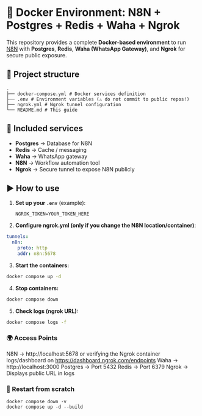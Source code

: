 # 🚀 Docker Environment: N8N + Postgres + Redis + Waha + Ngrok

This repository provides a complete **Docker-based environment** to run [N8N](https://n8n.io/) with **Postgres**, **Redis**, **Waha (WhatsApp Gateway)**, and **Ngrok** for secure public exposure.

## 📂 Project structure

```
.
├── docker-compose.yml # Docker services definition
├── .env # Environment variables (⚠️ do not commit to public repos!)
├── ngrok.yml # Ngrok tunnel configuration
└── README.md # This guide
```


## 🔧 Included services

- **Postgres** → Database for N8N  
- **Redis** → Cache / messaging  
- **Waha** → WhatsApp gateway  
- **N8N** → Workflow automation tool  
- **Ngrok** → Secure tunnel to expose N8N publicly  

## ▶️ How to use

1. **Set up your `.env`** (example):
   ```env
   NGROK_TOKEN=YOUR_TOKEN_HERE
   ```
2. **Configure ngrok.yml (only if you change the N8N location/container)**:
```yaml
tunnels:
  n8n:
    proto: http
    addr: n8n:5678
```

3. **Start the containers:**
```bash
docker compose up -d
```

4. **Stop containers:**
```bash
docker compose down
```

5. **Check logs (ngrok URL):**
```bash
docker compose logs -f
```

### 🌍 Access Points

N8N → http://localhost:5678 or verifying the Ngrok container logs/dashboard on https://dashboard.ngrok.com/endpoints
Waha → http://localhost:3000
Postgres → Port 5432
Redis → Port 6379
Ngrok → Displays public URL in logs

### 📌 Restart from scratch
```
docker compose down -v
docker compose up -d --build
```
